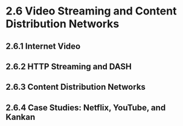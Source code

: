 # 2.6 Video Streaming and Content Distribution Networks

## 2.6.1 Internet Video


## 2.6.2 HTTP Streaming and DASH


## 2.6.3 Content Distribution Networks


## 2.6.4 Case Studies: Netflix, YouTube, and Kankan 